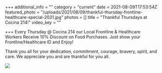 +++
additional_info = ""
category = "current"
date = 2021-08-09T17:53:54Z
featured_photo = "/uploads/2021/08/09/thankful-thursday-frontline-healthcare-special-2021.jpg"
photos = []
title = "Thankful Thursdays at Cocina 214!"
video_key = ""

+++
Every Thursday @ Cocina 214 our Local Frontline & Healthcare Workers Receive 10% Discount on Food Purchases. Just show your Frontline/Healthcare ID and Enjoy!

Thank you all for your dedication, commitment, courage, bravery, spirit, and care. We appreciate you and are thankful for you all.

![](/uploads/2021/08/09/thankful-thursday-frontline-healthcare-special-2021.jpg)